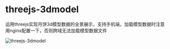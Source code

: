 # threejs-3dmodel
运用threejs实现月饼3d模型数据的全景展示，支持手机端，加载模型数据时注意用nginx配置一下，否则跨域无法加载模型数据文件

 ![threejs-3dmodel](https://github.com/chenruchang/threejs-3dmodel/blob/master/image/demo.png)
